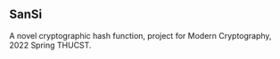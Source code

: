 ## SanSi

A novel cryptographic hash function, project for Modern Cryptography, 2022 Spring THUCST.

